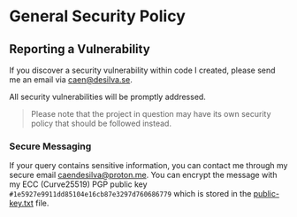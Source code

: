 # General Security Policy

## Reporting a Vulnerability

If you discover a security vulnerability within code I created, please send me an email via caen@desilva.se.

All security vulnerabilities will be promptly addressed.

> Please note that the project in question may have its own security policy that should be followed instead.

### Secure Messaging

If your query contains sensitive information, you can contact me through my secure email caendesilva@proton.me.
You can encrypt the message with my ECC (Curve25519) PGP public key `#1e5927e9911dd85104e16cb87e3297d760686779`
which is stored in the [public-key.txt](https://git.desilva.se/security/public-key.txt) file.
